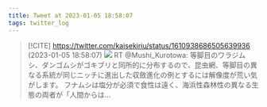 ```yaml
---
title: Tweet at 2023-01-05 18:58:07
tags: twitter_log
---
```


> [!CITE] https://twitter.com/kaisekiriu/status/1610938686505639936 (2023-01-05 18:58:07)
> ![](https://twitter.com/kaisekiriu/status/1610938686505639936)
> RT @Mushi_Kurotowa: 等脚目のワラジムシ、ダンゴムシがゴキブリと同所的に分布するので、昆虫網、等脚目の異なる系統が同じニッチに進出した収斂進化の例とするには解像度が荒い気がします。
> フナムシは塩分が必須で食性は遠く、海浜性森林性の異なる生態の両者が「人間からは…
